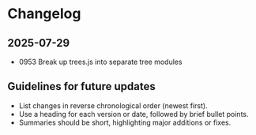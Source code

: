 # Changelog

## 2025-07-29
- 0953 Break up trees.js into separate tree modules

## Guidelines for future updates
- List changes in reverse chronological order (newest first).
- Use a heading for each version or date, followed by brief bullet points.
- Summaries should be short, highlighting major additions or fixes.